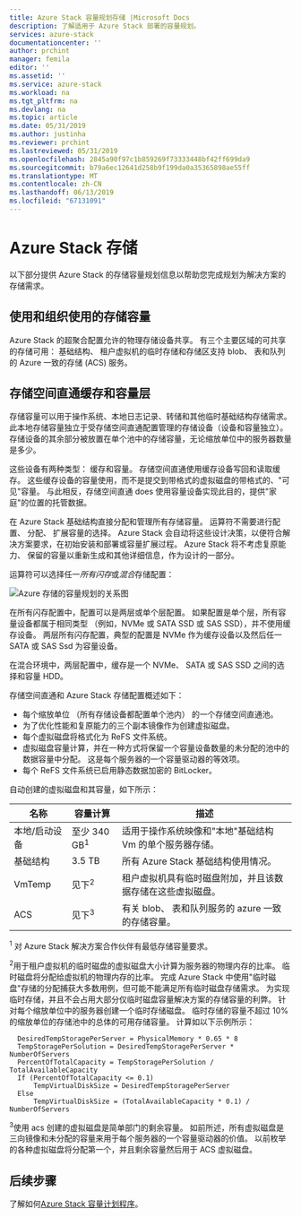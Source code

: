 ```yaml
---
title: Azure Stack 容量规划存储 |Microsoft Docs
description: 了解适用于 Azure Stack 部署的容量规划。
services: azure-stack
documentationcenter: ''
author: prchint
manager: femila
editor: ''
ms.assetid: ''
ms.service: azure-stack
ms.workload: na
ms.tgt_pltfrm: na
ms.devlang: na
ms.topic: article
ms.date: 05/31/2019
ms.author: justinha
ms.reviewer: prchint
ms.lastreviewed: 05/31/2019
ms.openlocfilehash: 2845a90f97c1b859269f73333448bf42ff699da9
ms.sourcegitcommit: b79a6ec12641d258b9f199da0a35365898ae55ff
ms.translationtype: MT
ms.contentlocale: zh-CN
ms.lasthandoff: 06/13/2019
ms.locfileid: "67131091"
---
```

# <a name="azure-stack-storage"></a>Azure Stack 存储

以下部分提供 Azure Stack 的存储容量规划信息以帮助您完成规划为解决方案的存储需求。

## <a name="uses-and-organization-of-storage-capacity"></a>使用和组织使用的存储容量
Azure Stack 的超聚合配置允许的物理存储设备共享。 有三个主要区域的可共享的存储可用： 基础结构、 租户虚拟机的临时存储和存储区支持 blob、 表和队列的 Azure 一致的存储 (ACS) 服务。

## <a name="storage-spaces-direct-cache-and-capacity-tiers"></a>存储空间直通缓存和容量层
存储容量可以用于操作系统、本地日志记录、转储和其他临时基础结构存储需求。 此本地存储容量独立于受存储空间直通配置管理的存储设备（设备和容量独立）。 存储设备的其余部分被放置在单个池中的存储容量，无论缩放单位中的服务器数量是多少。

这些设备有两种类型： 缓存和容量。 存储空间直通使用缓存设备写回和读取缓存。 这些缓存设备的容量使用，而不是提交到带格式的虚拟磁盘的带格式的、"可见"容量。 与此相反，存储空间直通 does 使用容量设备实现此目的，提供"家庭"的位置的托管数据。

在 Azure Stack 基础结构直接分配和管理所有存储容量。 运算符不需要进行配置、 分配、 扩展容量的选择。 Azure Stack 会自动将这些设计决策，以便符合解决方案要求，在初始安装和部署或容量扩展过程。 Azure Stack 将不考虑复原能力、 保留的容量以重新生成和其他详细信息，作为设计的一部分。 

运算符可以选择任一*所有闪存*或*混合*存储配置：

![Azure 存储的容量规划的关系图](media/azure-stack-capacity-planning/storage.png)

在所有闪存配置中，配置可以是两层或单个层配置。 如果配置是单个层，所有容量设备都属于相同类型 （例如，NVMe 或 SATA SSD 或 SAS SSD），并不使用缓存设备。 两层所有闪存配置，典型的配置是 NVMe 作为缓存设备以及然后任一 SATA 或 SAS Ssd 为容量设备。

在混合环境中，两层配置中，缓存是一个 NVMe、 SATA 或 SAS SSD 之间的选择和容量 HDD。 

存储空间直通和 Azure Stack 存储配置概述如下：
- 每个缩放单位 （所有存储设备都配置单个池内） 的一个存储空间直通池。
- 为了优化性能和复原能力的三个副本镜像作为创建虚拟磁盘。
- 每个虚拟磁盘将格式化为 ReFS 文件系统。
- 虚拟磁盘容量计算，并在一种方式将保留一个容量设备数量的未分配的池中的数据容量中分配。 这是每个服务器的一个容量驱动器的等效项。
- 每个 ReFS 文件系统已启用静态数据加密的 BitLocker。 

自动创建的虚拟磁盘和其容量，如下所示：

|名称|容量计算|描述|
|-----|-----|-----|
|本地/启动设备|至少 340 GB<sup>1</sup>|适用于操作系统映像和"本地"基础结构 Vm 的单个服务器存储。|
|基础结构|3.5 TB|所有 Azure Stack 基础结构使用情况。|
|VmTemp|见下<sup>2</sup>|租户虚拟机具有临时磁盘附加，并且该数据存储在这些虚拟磁盘。|
|ACS|见下<sup>3</sup>|有关 blob、 表和队列服务的 azure 一致的存储容量。|

<sup>1</sup> 对 Azure Stack 解决方案合作伙伴有最低存储容量要求。

<sup>2</sup>用于租户虚拟机的临时磁盘的虚拟磁盘大小计算为服务器的物理内存的比率。 临时磁盘将分配给虚拟机的物理内存的比率。 完成 Azure Stack 中使用"临时磁盘"存储的分配捕获大多数用例，但可能不能满足所有临时磁盘存储需求。 为实现临时存储，并且不会占用大部分仅临时磁盘容量解决方案的存储容量的利弊。 针对每个缩放单位中的服务器创建一个临时存储磁盘。 临时存储的容量不超过 10%的缩放单位的存储池中的总体的可用存储容量。 计算如以下示例所示：

```
  DesiredTempStoragePerServer = PhysicalMemory * 0.65 * 8
  TempStoragePerSolution = DesiredTempStoragePerServer * NumberOfServers
  PercentOfTotalCapacity = TempStoragePerSolution / TotalAvailableCapacity
  If (PercentOfTotalCapacity <= 0.1)
      TempVirtualDiskSize = DesiredTempStoragePerServer
  Else
      TempVirtualDiskSize = (TotalAvailableCapacity * 0.1) / NumberOfServers
```

<sup>3</sup>使用 acs 创建的虚拟磁盘是简单部门的剩余容量。 如前所述，所有虚拟磁盘是三向镜像和未分配的容量来用于每个服务器的一个容量驱动器的价值。 以前枚举的各种虚拟磁盘将分配第一个，并且剩余容量然后用于 ACS 虚拟磁盘。


## <a name="next-steps"></a>后续步骤
了解如何[Azure Stack 容量计划程序](azure-stack-capacity-planner.md)。
